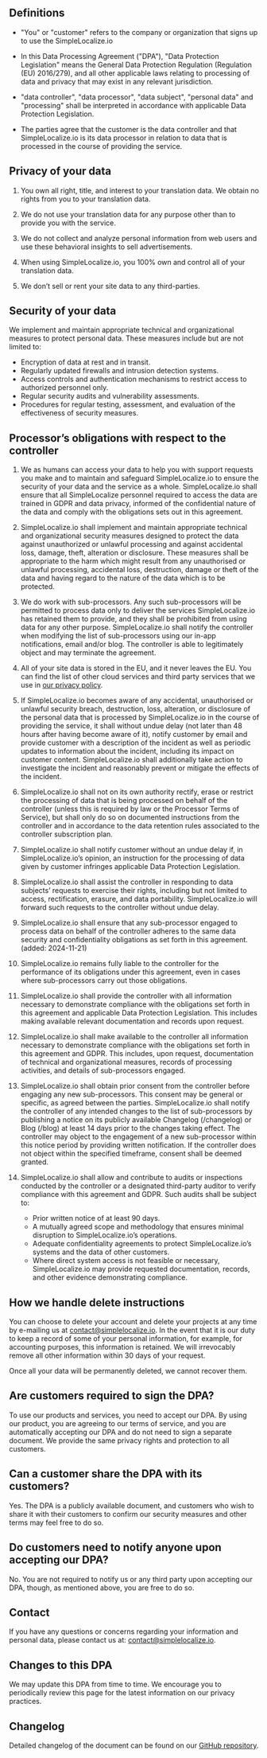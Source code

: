 ## Definitions

- "You" or "customer" refers to the company or organization that signs up to use the SimpleLocalize.io

- In this Data Processing Agreement ("DPA"), "Data Protection Legislation" means the General Data Protection Regulation (Regulation (EU) 2016/279), and all other applicable laws relating to processing of data and privacy that may exist in any relevant jurisdiction.

- "data controller", "data processor", "data subject", "personal data" and "processing" shall be interpreted in accordance with applicable Data Protection Legislation.

- The parties agree that the customer is the data controller and that SimpleLocalize.io is its data processor in relation to data that is processed in the course of providing the service.


## Privacy of your data

1. You own all right, title, and interest to your translation data. We obtain no rights from you to your translation data.

2. We do not use your translation data for any purpose other than to provide you with the service.

3. We do not collect and analyze personal information from web users and use these behavioral insights to sell advertisements.

4. When using SimpleLocalize.io, you 100% own and control all of your translation data.

5. We don’t sell or rent your site data to any third-parties.

## Security of your data

We implement and maintain appropriate technical and organizational measures to protect personal data.
These measures include but are not limited to:

- Encryption of data at rest and in transit.
- Regularly updated firewalls and intrusion detection systems.
- Access controls and authentication mechanisms to restrict access to authorized personnel only.
- Regular security audits and vulnerability assessments.
- Procedures for regular testing, assessment, and evaluation of the effectiveness of security measures.


## Processor’s obligations with respect to the controller


1. We as humans can access your data to help you with support requests you make and to maintain and safeguard SimpleLocalize.io to ensure the security of your data and the service as a whole. SimpleLocalize.io shall ensure that all SimpleLocalize personnel required to access the data are trained in GDPR and data privacy, informed of the confidential nature of the data and comply with the obligations sets out in this agreement.

2. SimpleLocalize.io shall implement and maintain appropriate technical and organizational security measures designed to protect the data against unauthorized or unlawful processing and against accidental loss, damage, theft, alteration or disclosure. These measures shall be appropriate to the harm which might result from any unauthorised or unlawful processing, accidental loss, destruction, damage or theft of the data and having regard to the nature of the data which is to be protected.

3. We do work with sub-processors. Any such sub-processors will be permitted to process data only to deliver the services SimpleLocalize.io has retained them to provide, and they shall be prohibited from using data for any other purpose. SimpleLocalize.io shall notify the controller when modifying the list of sub-processors using our in-app notifications, email and/or blog. The controller is able to legitimately object and may terminate the agreement.

4. All of your site data is stored in the EU, and it never leaves the EU. You can find the list of other cloud services and third party services that we use in [our privacy policy](/privacy-policy/).

5. If SimpleLocalize.io becomes aware of any accidental, unauthorised or unlawful security breach, destruction, loss, alteration, or disclosure of the personal data that is processed by SimpleLocalize.io in the course of providing the service, it shall without undue delay (not later than 48 hours after having become aware of it), notify customer by email and provide customer with a description of the incident as well as periodic updates to information about the incident, including its impact on customer content. SimpleLocalize.io shall additionally take action to investigate the incident and reasonably prevent or mitigate the effects of the incident.

6. SimpleLocalize.io shall not on its own authority rectify, erase or restrict the processing of data that is being processed on behalf of the controller (unless this is required by law or the Processor Terms of Service), but shall only do so on documented instructions from the controller and in accordance to the data retention rules associated to the controller subscription plan.

7. SimpleLocalize.io shall notify customer without an undue delay if, in SimpleLocalize.io’s opinion, an instruction for the processing of data given by customer infringes applicable Data Protection Legislation.

8. SimpleLocalize.io shall assist the controller in responding to data subjects’ requests to exercise their rights, including but not limited to access, rectification, erasure, and data portability. SimpleLocalize.io will forward such requests to the controller without undue delay.

9. SimpleLocalize.io shall ensure that any sub-processor engaged to process data on behalf of the controller adheres to the same data security and confidentiality obligations as set forth in this agreement. (added: 2024-11-21)

10. SimpleLocalize.io remains fully liable to the controller for the performance of its obligations under this agreement, even in cases where sub-processors carry out those obligations.

11. SimpleLocalize.io shall provide the controller with all information necessary to demonstrate compliance with the obligations set forth in this agreement and applicable Data Protection Legislation. This includes making available relevant documentation and records upon request.

12. SimpleLocalize.io shall make available to the controller all information necessary to demonstrate compliance with the obligations set forth in this agreement and GDPR. This includes, upon request, documentation of technical and organizational measures, records of processing activities, and details of sub-processors engaged.

13. SimpleLocalize.io shall obtain prior consent from the controller before engaging any new sub-processors. This consent may be general or specific, as agreed between the parties. SimpleLocalize.io shall notify the controller of any intended changes to the list of sub-processors by publishing a notice on its publicly available Changelog (/changelog) or Blog (/blog) at least 14 days prior to the changes taking effect. The controller may object to the engagement of a new sub-processor within this notice period by providing written notification. If the controller does not object within the specified timeframe, consent shall be deemed granted.

14. SimpleLocalize.io shall allow and contribute to audits or inspections conducted by the controller or a designated third-party auditor to verify compliance with this agreement and GDPR. Such audits shall be subject to:

    - Prior written notice of at least 90 days.
    - A mutually agreed scope and methodology that ensures minimal disruption to SimpleLocalize.io’s operations.
    - Adequate confidentiality agreements to protect SimpleLocalize.io’s systems and the data of other customers.
    - Where direct system access is not feasible or necessary, SimpleLocalize.io may provide requested documentation, records, and other evidence demonstrating compliance.

## How we handle delete instructions

You can choose to delete your account and delete your projects at any time by e-mailing us at contact@simplelocalize.io.
In the event that it is our duty to keep a record of some of your personal information,
for example, for accounting purposes, this information is retained.
We will irrevocably remove all other information within 30 days of your request.

Once all your data will be permanently deleted, we cannot recover them.


## Are customers required to sign the DPA?

To use our products and services, you need to accept our DPA.
By using our product, you are agreeing to our terms of service,
and you are automatically accepting our DPA and do not need to sign a separate document.
We provide the same privacy rights and protection to all customers.


## Can a customer share the DPA with its customers?

Yes. The DPA is a publicly available document, and customers who wish to share it with their customers to confirm our security measures and other terms may feel free to do so.

## Do customers need to notify anyone upon accepting our DPA?

No. You are not required to notify us or any third party upon accepting our DPA, though, as mentioned above, you are free to do so.

## Contact

If you have any questions or concerns regarding your information and personal data, please contact us at: contact@simplelocalize.io.


## Changes to this DPA

We may update this DPA from time to time.
We encourage you to periodically review this page for the latest information on our privacy practices.


## Changelog

Detailed changelog of the document can be found on our [GitHub repository](https://github.com/simplelocalize/legal).

